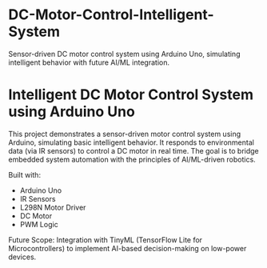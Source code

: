 # DC-Motor-Control-Intelligent-System
Sensor-driven DC motor control system using Arduino Uno, simulating intelligent behavior with future AI/ML integration.
# Intelligent DC Motor Control System using Arduino Uno

This project demonstrates a sensor-driven motor control system using Arduino, simulating basic intelligent behavior. It responds to environmental data (via IR sensors) to control a DC motor in real time. The goal is to bridge embedded system automation with the principles of AI/ML-driven robotics.

Built with:
- Arduino Uno
- IR Sensors
- L298N Motor Driver
- DC Motor
- PWM Logic

Future Scope:
Integration with TinyML (TensorFlow Lite for Microcontrollers) to implement AI-based decision-making on low-power devices.


